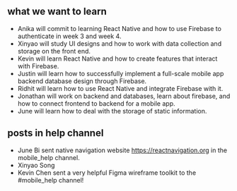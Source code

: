 
## what we want to learn
* Anika will commit to learning React Native and how to use Firebase to authenticate in week 3 and week 4.
* Xinyao will study UI designs and how to work with data collection and storage on the front end.
* Kevin will learn React Native and how to create features that interact with Firebase.
* Justin will learn how to successfully implement a full-scale mobile app backend database design through Firebase.
* Ridhit will learn how to use React Native and integrate Firebase with it.
* Jonathan will work on backend and databases, learn about firebase, and how to connect frontend to backend for a mobile app.
* June will learn how to deal with the storage of static information.

## posts in help channel
* June Bi sent native navigation website https://reactnavigation.org in the mobile_help channel.
* Xinyao Song
* Kevin Chen sent a very helpful Figma wireframe toolkit to the #mobile_help channel!
